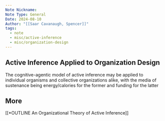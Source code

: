 ```yaml
---
Note Nickname: 
Note Type: General
Date: 2024-08-10
Author: "[[Saar Cavanaugh, Spencer]]"
tags:
  - note
  - misc/active-inference
  - misc/organization-design
---
```


## Active Inference Applied to Organization Design

The cognitive-agentic model of active inference may be applied to individual organisms and collective organizations alike, with the media of sustenance being energy/calories for the former and funding for the latter

## More

[[*OUTLINE An Organizational Theory of Active Inference]]
